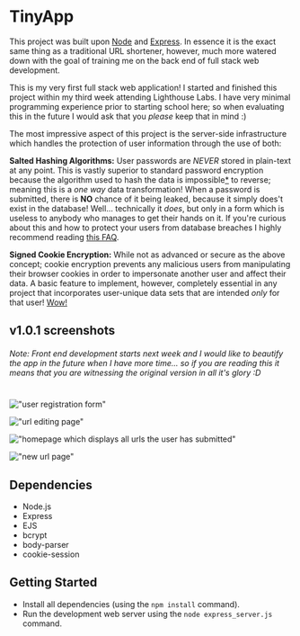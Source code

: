 # TinyApp

This project was built upon [Node](https://nodejs.org/en/) and [Express](https://expressjs.com/). In essence it is the exact same thing as a traditional URL shortener, however, much more watered down with the goal of training me on the back end of full stack web development.

This is my very first full stack web application! I started and finished this project within my third week attending Lighthouse Labs. I have very minimal programming experience prior to starting school here; so when evaluating this in the future I would ask that you *please* keep that in mind :) 




The most impressive aspect of this project is the server-side infrastructure which handles the protection of user information through the use of both:

**Salted Hashing Algorithms:** User passwords are *NEVER* stored in plain-text at any point. This is vastly superior to standard password encryption because the algorithm used to hash the data is impossible[*](https://plaintextoffenders.com/faq/devs) to reverse; meaning this is a *one way* data transformation! When a password is submitted, there is **NO** chance of it being leaked, because it simply does't exist in the database! Well... technically it *does*, but only in a form which is useless to anybody who manages to get their hands on it. If you're curious about this and how to protect your users from database breaches I highly recommend reading [this FAQ](https://plaintextoffenders.com/faq/devs).

**Signed Cookie Encryption:** While not as advanced or secure as the above concept; cookie encryption prevents any malicious users from manipulating their browser cookies in order to impersonate another user and affect their data. A basic feature to implement, however, completely essential in any project that incorporates user-unique data sets that are intended *only* for that user! [Wow!](https://www.youtube.com/watch?v=t8WaRX-sHTQ)


## v1.0.1 screenshots
###### Note: Front end development starts next week and I would like to beautify the app in the future when I have more time... so if you are reading this it means that you are witnessing the original version in all it's glory :D
#
!["user registration form"](https://github.com/WigglyDonnie/tinyapp/blob/master/docs/failed_login.png?raw=true)

!["url editing page"](https://github.com/WigglyDonnie/tinyapp/blob/master/docs/edit_page.png?raw=true)

!["homepage which displays all urls the user has submitted"](https://github.com/WigglyDonnie/tinyapp/blob/master/docs/myURLs_page.png?raw=true)

!["new url page"](https://github.com/WigglyDonnie/tinyapp/blob/master/docs/new_page.png?raw=true)

## Dependencies

- Node.js
- Express
- EJS
- bcrypt
- body-parser
- cookie-session

## Getting Started

- Install all dependencies (using the `npm install` command).
- Run the development web server using the `node express_server.js` command.
